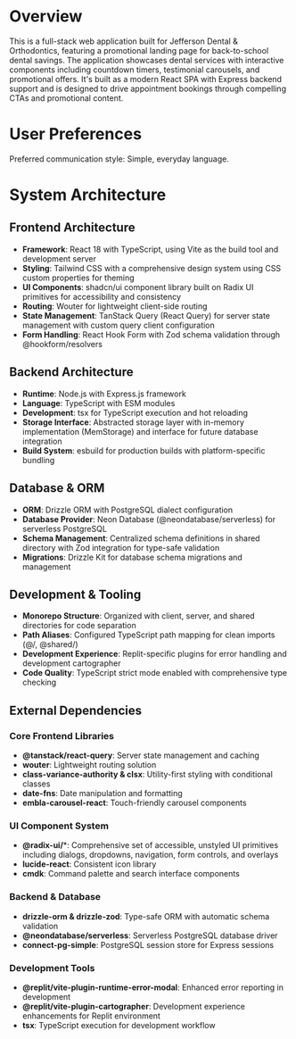 # Overview

This is a full-stack web application built for Jefferson Dental & Orthodontics, featuring a promotional landing page for back-to-school dental savings. The application showcases dental services with interactive components including countdown timers, testimonial carousels, and promotional offers. It's built as a modern React SPA with Express backend support and is designed to drive appointment bookings through compelling CTAs and promotional content.

# User Preferences

Preferred communication style: Simple, everyday language.

# System Architecture

## Frontend Architecture
- **Framework**: React 18 with TypeScript, using Vite as the build tool and development server
- **Styling**: Tailwind CSS with a comprehensive design system using CSS custom properties for theming
- **UI Components**: shadcn/ui component library built on Radix UI primitives for accessibility and consistency
- **Routing**: Wouter for lightweight client-side routing
- **State Management**: TanStack Query (React Query) for server state management with custom query client configuration
- **Form Handling**: React Hook Form with Zod schema validation through @hookform/resolvers

## Backend Architecture
- **Runtime**: Node.js with Express.js framework
- **Language**: TypeScript with ESM modules
- **Development**: tsx for TypeScript execution and hot reloading
- **Storage Interface**: Abstracted storage layer with in-memory implementation (MemStorage) and interface for future database integration
- **Build System**: esbuild for production builds with platform-specific bundling

## Database & ORM
- **ORM**: Drizzle ORM with PostgreSQL dialect configuration
- **Database Provider**: Neon Database (@neondatabase/serverless) for serverless PostgreSQL
- **Schema Management**: Centralized schema definitions in shared directory with Zod integration for type-safe validation
- **Migrations**: Drizzle Kit for database schema migrations and management

## Development & Tooling
- **Monorepo Structure**: Organized with client, server, and shared directories for code separation
- **Path Aliases**: Configured TypeScript path mapping for clean imports (@/, @shared/)
- **Development Experience**: Replit-specific plugins for error handling and development cartographer
- **Code Quality**: TypeScript strict mode enabled with comprehensive type checking

## External Dependencies

### Core Frontend Libraries
- **@tanstack/react-query**: Server state management and caching
- **wouter**: Lightweight routing solution
- **class-variance-authority & clsx**: Utility-first styling with conditional classes
- **date-fns**: Date manipulation and formatting
- **embla-carousel-react**: Touch-friendly carousel components

### UI Component System
- **@radix-ui/***: Comprehensive set of accessible, unstyled UI primitives including dialogs, dropdowns, navigation, form controls, and overlays
- **lucide-react**: Consistent icon library
- **cmdk**: Command palette and search interface components

### Backend & Database
- **drizzle-orm & drizzle-zod**: Type-safe ORM with automatic schema validation
- **@neondatabase/serverless**: Serverless PostgreSQL database driver
- **connect-pg-simple**: PostgreSQL session store for Express sessions

### Development Tools
- **@replit/vite-plugin-runtime-error-modal**: Enhanced error reporting in development
- **@replit/vite-plugin-cartographer**: Development experience enhancements for Replit environment
- **tsx**: TypeScript execution for development workflow